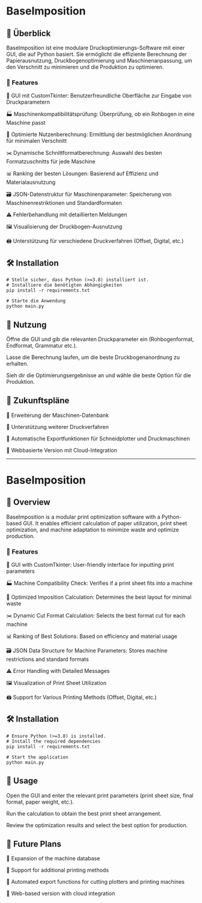 # BaseImposition



## 📌 Überblick

BaseImposition ist eine modulare Druckoptimierungs-Software mit einer GUI, die auf Python basiert. Sie ermöglicht die effiziente Berechnung der Papierausnutzung, Druckbogenoptimierung und Maschinenanpassung, um den Verschnitt zu minimieren und die Produktion zu optimieren.

### 🚀 Features

🎨 GUI mit CustomTkinter: Benutzerfreundliche Oberfläche zur Eingabe von Druckparametern

🏭 Maschinenkompatibilitätsprüfung: Überprüfung, ob ein Rohbogen in eine Maschine passt

📐 Optimierte Nutzenberechnung: Ermittlung der bestmöglichen Anordnung für minimalen Verschnitt

✂️ Dynamische Schnittformatberechnung: Auswahl des besten Formatzuschnitts für jede Maschine

📊 Ranking der besten Lösungen: Basierend auf Effizienz und Materialausnutzung

🗃️ JSON-Datenstruktur für Maschinenparameter: Speicherung von Maschinenrestriktionen und Standardformaten

⚠️ Fehlerbehandlung mit detaillierten Meldungen

🖼️ Visualisierung der Druckbogen-Ausnutzung

🖨️ Unterstützung für verschiedene Druckverfahren (Offset, Digital, etc.)

## 🛠 Installation
```
# Stelle sicher, dass Python (>=3.8) installiert ist.
# Installiere die benötigten Abhängigkeiten
pip install -r requirements.txt

# Starte die Anwendung
python main.py
```
## 📖 Nutzung

Öffne die GUI und gib die relevanten Druckparameter ein (Rohbogenformat, Endformat, Grammatur etc.).

Lasse die Berechnung laufen, um die beste Druckbogenanordnung zu erhalten.

Sieh dir die Optimierungsergebnisse an und wähle die beste Option für die Produktion.

## 🔮 Zukunftspläne

📌 Erweiterung der Maschinen-Datenbank

📌 Unterstützung weiterer Druckverfahren

📌 Automatische Exportfunktionen für Schneidplotter und Druckmaschinen

📌 Webbasierte Version mit Cloud-Integration

--------

# BaseImposition



## 📌 Overview

BaseImposition is a modular print optimization software with a Python-based GUI. It enables efficient calculation of paper utilization, print sheet optimization, and machine adaptation to minimize waste and optimize production.

### 🚀 Features

🎨 GUI with CustomTkinter: User-friendly interface for inputting print parameters

🏭 Machine Compatibility Check: Verifies if a print sheet fits into a machine

📐 Optimized Imposition Calculation: Determines the best layout for minimal waste

✂️ Dynamic Cut Format Calculation: Selects the best format cut for each machine

📊 Ranking of Best Solutions: Based on efficiency and material usage

🗃️ JSON Data Structure for Machine Parameters: Stores machine restrictions and standard formats

⚠️ Error Handling with Detailed Messages

🖼️ Visualization of Print Sheet Utilization

🖨️ Support for Various Printing Methods (Offset, Digital, etc.)

## 🛠 Installation
```
# Ensure Python (>=3.8) is installed.
# Install the required dependencies
pip install -r requirements.txt

# Start the application
python main.py
```
## 📖 Usage

Open the GUI and enter the relevant print parameters (print sheet size, final format, paper weight, etc.).

Run the calculation to obtain the best print sheet arrangement.

Review the optimization results and select the best option for production.

## 🔮 Future Plans

📌 Expansion of the machine database

📌 Support for additional printing methods

📌 Automated export functions for cutting plotters and printing machines

📌 Web-based version with cloud integration


